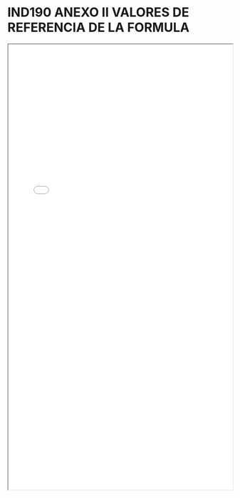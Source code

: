 # IND190 ANEXO II VALORES DE REFERENCIA DE LA FORMULA

<iframe src="../IND190 ANEXO II VALORES DE REFERENCIA DE LA FORMULA.pdf" width="100%" height="1000px"></iframe>
